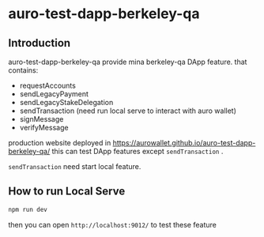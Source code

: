 # auro-test-dapp-berkeley-qa
## Introduction
auro-test-dapp-berkeley-qa provide mina berkeley-qa DApp feature. that contains:

- requestAccounts
- sendLegacyPayment
- sendLegacyStakeDelegation
- sendTransaction (need run local serve to interact with auro wallet)
- signMessage
- verifyMessage

production website deployed in https://aurowallet.github.io/auro-test-dapp-berkeley-qa/
this can test DApp features except `sendTransaction` .

`sendTransaction`  need start local feature. 
## How to run Local Serve

```sh
npm run dev
```
then you can open `http://localhost:9012/` to test these feature

